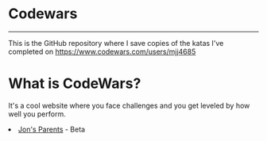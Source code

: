 # Codewars
--------------------------------
This is the GitHub repository where I save copies of the katas I've completed on https://www.codewars.com/users/mjj4685


# What is CodeWars?

It's a cool website where you face challenges and you get leveled by how well you perform.




<li wfd-id="71"><a href="/hugmanrique/CodeWars/blob/master/js/beta/jon_parents.js">Jon's Parents</a> - Beta</li>
